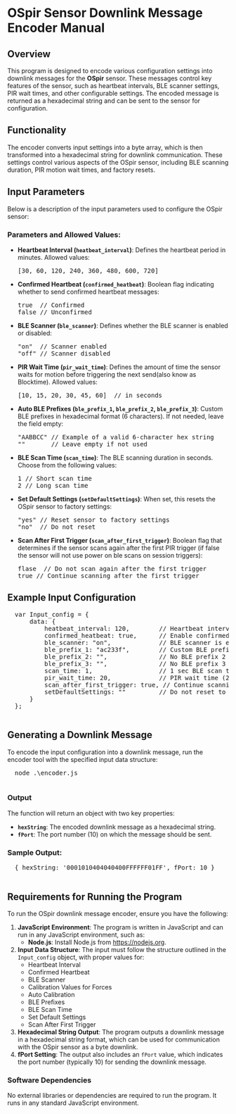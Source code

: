 <!DOCTYPE html>
<html lang="en">
<head>
    <meta charset="UTF-8">
    <meta name="viewport" content="width=device-width, initial-scale=1.0">
</head>
<body>
  <h1>OSpir Sensor Downlink Message Encoder Manual</h1>
    
  <h2>Overview</h2>
  <p>This program is designed to encode various configuration settings into downlink messages for the <strong>OSpir</strong> sensor. These messages control key features of the sensor, such as heartbeat intervals, BLE scanner settings, PIR wait times, and other configurable settings. The encoded message is returned as a hexadecimal string and can be sent to the sensor for configuration.</p>

  <h2>Functionality</h2>
  <p>The encoder converts input settings into a byte array, which is then transformed into a hexadecimal string for downlink communication. These settings control various aspects of the OSpir sensor, including BLE scanning duration, PIR motion wait times, and factory resets.</p>

  <h2>Input Parameters</h2>
  <p>Below is a description of the input parameters used to configure the OSpir sensor:</p>

  <h3>Parameters and Allowed Values:</h3>
  <ul>
      <li><strong>Heartbeat Interval (<code>heatbeat_interval</code>)</strong>: Defines the heartbeat period in minutes. Allowed values:
          <pre>[30, 60, 120, 240, 360, 480, 600, 720]</pre>
      </li>
      <li><strong>Confirmed Heartbeat (<code>confirmed_heatbeat</code>)</strong>: Boolean flag indicating whether to send confirmed heartbeat messages:
          <pre>true  // Confirmed<br>false // Unconfirmed</pre>
      </li>
      <li><strong>BLE Scanner (<code>ble_scanner</code>)</strong>: Defines whether the BLE scanner is enabled or disabled:
          <pre>"on"  // Scanner enabled<br>"off" // Scanner disabled</pre>
      </li>
      <li><strong>PIR Wait Time (<code>pir_wait_time</code>)</strong>: Defines the amount of time the sensor waits for motion before triggering the next send(also know as Blocktime). Allowed values:
          <pre>[10, 15, 20, 30, 45, 60]  // in seconds</pre>
      </li>
      <li><strong>Auto BLE Prefixes (<code>ble_prefix_1</code>, <code>ble_prefix_2</code>, <code>ble_prefix_3</code>)</strong>: Custom BLE prefixes in hexadecimal format (6 characters). If not needed, leave the field empty:
          <pre>"AABBCC" // Example of a valid 6-character hex string<br>""       // Leave empty if not used</pre>
      </li>
      <li><strong>BLE Scan Time (<code>scan_time</code>)</strong>: The BLE scanning duration in seconds. Choose from the following values:
          <pre>1 // Short scan time<br>2 // Long scan time</pre>
      </li>
      <li><strong>Set Default Settings (<code>setDefaultSettings</code>)</strong>: When set, this resets the OSpir sensor to factory settings:
          <pre>"yes" // Reset sensor to factory settings<br>"no"  // Do not reset</pre>
      </li>
      <li><strong>Scan After First Trigger (<code>scan_after_first_trigger</code>)</strong>: Boolean flag that determines if the sensor scans again after the first PIR trigger (if false the sensor will not use power on ble scans on session triggers):
          <pre>flase  // Do not scan again after the first trigger<br>true // Continue scanning after the first trigger</pre>
      </li>
  </ul>

  <h2>Example Input Configuration</h2>
  <pre>
  var Input_config = {
      data: {
          heatbeat_interval: 120,        // Heartbeat interval (120 min)
          confirmed_heatbeat: true,      // Enable confirmed heartbeat messages
          ble_scanner: "on",             // BLE scanner is enabled
          ble_prefix_1: "ac233f",        // Custom BLE prefix 1
          ble_prefix_2: "",              // No BLE prefix 2
          ble_prefix_3: "",              // No BLE prefix 3
          scan_time: 1,                  // 1 sec BLE scan time
          pir_wait_time: 20,             // PIR wait time (20 seconds)
          scan_after_first_trigger: true, // Continue scanning after first trigger
          setDefaultSettings: ""         // Do not reset to factory settings
      }
  };
  </pre>

  <h2>Generating a Downlink Message</h2>
  <p>To encode the input configuration into a downlink message, run the encoder tool with the specified input data structure:</p>
  <pre>
  node .\encoder.js
  </pre>

  <h3>Output</h3>
  <p>The function will return an object with two key properties:</p>
  <ul>
      <li><strong><code>hexString</code></strong>: The encoded downlink message as a hexadecimal string.</li>
      <li><strong><code>fPort</code></strong>: The port number (10) on which the message should be sent.</li>
  </ul>

  <h3>Sample Output:</h3>
  <pre>
  { hexString: '0001010404040400FFFFFF01FF', fPort: 10 }
  </pre>

  <h2>Requirements for Running the Program</h2>
  <p>To run the OSpir downlink message encoder, ensure you have the following:</p>
  <ol>
    <li><strong>JavaScript Environment</strong>: The program is written in JavaScript and can run in any JavaScript environment, such as:
      <ul>
        <li><strong>Node.js</strong>: Install Node.js from <a href="https://nodejs.org" target="_blank">https://nodejs.org</a>.</li>
      </ul>
    </li>
    <li><strong>Input Data Structure</strong>: The input must follow the structure outlined in the <code>Input_config</code> object, with proper values for:
      <ul>
        <li>Heartbeat Interval</li>
        <li>Confirmed Heartbeat</li>
        <li>BLE Scanner</li>
        <li>Calibration Values for Forces</li>
        <li>Auto Calibration</li>
        <li>BLE Prefixes</li>
        <li>BLE Scan Time</li>
        <li>Set Default Settings</li>
        <li>Scan After First Trigger</li>
      </ul>
    </li>
    <li><strong>Hexadecimal String Output</strong>: The program outputs a downlink message in a hexadecimal string format, which can be used for communication with the OSpir sensor as a byte downlink.</li>
    <li><strong>fPort Setting</strong>: The output also includes an <code>fPort</code> value, which indicates the port number (typically 10) for sending the downlink message.</li>
  </ol>

  <h3>Software Dependencies</h3>
  <p>No external libraries or dependencies are required to run the program. It runs in any standard JavaScript environment.</p>
</body>
</html>
